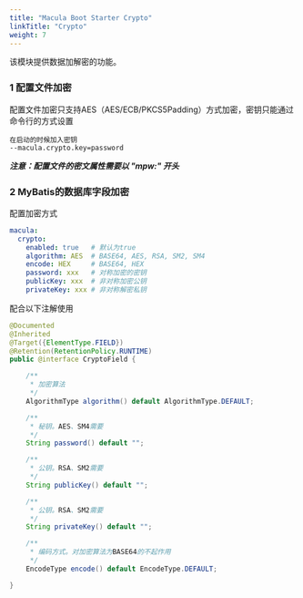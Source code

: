 ```yaml
---
title: "Macula Boot Starter Crypto"
linkTitle: "Crypto"
weight: 7
---
```

该模块提供数据加解密的功能。
### 1 配置文件加密
配置文件加密只支持AES（AES/ECB/PKCS5Padding）方式加密，密钥只能通过命令行的方式设置
```
在启动的时候加入密钥
--macula.crypto.key=password
```
***注意：配置文件的密文属性需要以 "mpw:" 开头***
### 2 MyBatis的数据库字段加密
配置加密方式
```yaml
macula:
  crypto:
    enabled: true   # 默认为true
    algorithm: AES  # BASE64, AES, RSA, SM2, SM4 
    encode: HEX     # BASE64, HEX
    password: xxx   # 对称加密的密钥
    publicKey: xxx  # 非对称加密公钥
    privateKey: xxx # 非对称解密私钥
```
配合以下注解使用
```java
@Documented
@Inherited
@Target({ElementType.FIELD})
@Retention(RetentionPolicy.RUNTIME)
public @interface CryptoField {

    /**
     * 加密算法
     */
    AlgorithmType algorithm() default AlgorithmType.DEFAULT;

    /**
     * 秘钥。AES、SM4需要
     */
    String password() default "";

    /**
     * 公钥。RSA、SM2需要
     */
    String publicKey() default "";

    /**
     * 公钥。RSA、SM2需要
     */
    String privateKey() default "";

    /**
     * 编码方式。对加密算法为BASE64的不起作用
     */
    EncodeType encode() default EncodeType.DEFAULT;

}
```
